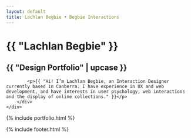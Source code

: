 ```yaml
---
layout: default
title: Lachlan Begbie • Begbie Interactions
---
```


<div class="intro">    
    <div class="intro-content">
        <div class="intro-text">
            <h1>{{ "Lachlan Begbie" }}</h1>
            <h2>{{ "Design Portfolio" | upcase }}</h2>
        
            <p>{{ "Hi! I’m Lachlan Begbie, an Interaction Designer currently based in Canberra. I have experience in UX and web development, and have interests in user psychology, web interactions and the display of online collections." }}</p>
        </div>
    </div>
</div>

{% include portfolio.html %}

{% include footer.html %}